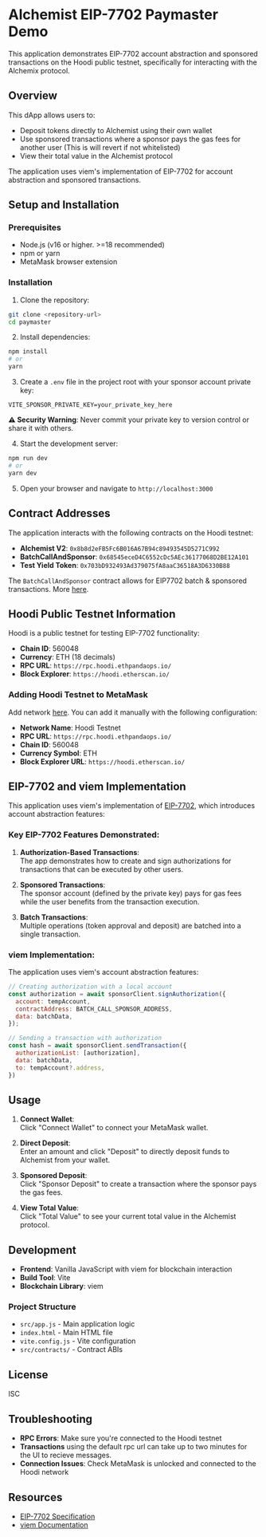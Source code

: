 

# Alchemist EIP-7702 Paymaster Demo

This application demonstrates EIP-7702 account abstraction and sponsored transactions on the Hoodi public testnet, specifically for interacting with the Alchemix protocol.

## Overview

This dApp allows users to:
- Deposit tokens directly to Alchemist using their own wallet
- Use sponsored transactions where a sponsor pays the gas fees for another user
(This is will revert if not whitelisted)
- View their total value in the Alchemist protocol

The application uses viem's implementation of EIP-7702 for account abstraction and sponsored transactions.

## Setup and Installation

### Prerequisites
- Node.js (v16 or higher. >=18 recommended)
- npm or yarn
- MetaMask browser extension

### Installation

1. Clone the repository:
```bash
git clone <repository-url>
cd paymaster
```

2. Install dependencies:
```bash
npm install
# or
yarn
```

3. Create a `.env` file in the project root with your sponsor account private key:
```
VITE_SPONSOR_PRIVATE_KEY=your_private_key_here
```

**⚠️ Security Warning**: Never commit your private key to version control or share it with others.

4. Start the development server:
```bash
npm run dev
# or
yarn dev
```

5. Open your browser and navigate to `http://localhost:3000`

## Contract Addresses

The application interacts with the following contracts on the Hoodi testnet:

- **Alchemist V2**: `0x8b8d2eFB5Fc6B016A67B94c89493545D5271C992`
- **BatchCallAndSponsor**: `0x68545eceD4C6552cDc5AEc36177068D2BE12A101`
- **Test Yield Token**: `0x703bD932493Ad379075fA8aaC36518A3D6330B88`

The `BatchCallAndSponsor` contract allows for EIP7702 batch & sponsored transactions. More [here](https://github.com/quiknode-labs/qn-guide-examples/blob/main/ethereum/eip-7702/src/BatchCallAndSponsor.sol).

## Hoodi Public Testnet Information

Hoodi is a public testnet for testing EIP-7702 functionality:

- **Chain ID**: 560048
- **Currency**: ETH (18 decimals)
- **RPC URL**: `https://rpc.hoodi.ethpandaops.io/`
- **Block Explorer**: `https://hoodi.etherscan.io/`

### Adding Hoodi Testnet to MetaMask

Add network [here](https://hoodi.ethpandaops.io/). You can add it manually with the following configuration:

- **Network Name**: Hoodi Testnet
- **RPC URL**: `https://rpc.hoodi.ethpandaops.io/`
- **Chain ID**: 560048
- **Currency Symbol**: ETH
- **Block Explorer URL**: `https://hoodi.etherscan.io/`

## EIP-7702 and viem Implementation

This application uses viem's implementation of [EIP-7702](https://eips.ethereum.org/EIPS/eip-7702), which introduces account abstraction features:

### Key EIP-7702 Features Demonstrated:

1. **Authorization-Based Transactions**:  
   The app demonstrates how to create and sign authorizations for transactions that can be executed by other users.

2. **Sponsored Transactions**:  
   The sponsor account (defined by the private key) pays for gas fees while the user benefits from the transaction execution.

3. **Batch Transactions**:  
   Multiple operations (token approval and deposit) are batched into a single transaction.

### viem Implementation:

The application uses viem's account abstraction features:

```javascript
// Creating authorization with a local account
const authorization = await sponsorClient.signAuthorization({
  account: tempAccount,
  contractAddress: BATCH_CALL_SPONSOR_ADDRESS,
  data: batchData,
});

// Sending a transaction with authorization
const hash = await sponsorClient.sendTransaction({
  authorizationList: [authorization],
  data: batchData,
  to: tempAccount?.address,
})
```

## Usage

1. **Connect Wallet**:  
   Click "Connect Wallet" to connect your MetaMask wallet.

2. **Direct Deposit**:  
   Enter an amount and click "Deposit" to directly deposit funds to Alchemist from your wallet.

3. **Sponsored Deposit**:  
   Click "Sponsor Deposit" to create a transaction where the sponsor pays the gas fees.

4. **View Total Value**:  
   Click "Total Value" to see your current total value in the Alchemist protocol.

## Development

- **Frontend**: Vanilla JavaScript with viem for blockchain interaction
- **Build Tool**: Vite
- **Blockchain Library**: viem

### Project Structure

- `src/app.js` - Main application logic
- `index.html` - Main HTML file
- `vite.config.js` - Vite configuration
- `src/contracts/` - Contract ABIs

## License

ISC

## Troubleshooting

- **RPC Errors**: Make sure you're connected to the Hoodi testnet
- **Transactions** using the default rpc url can take up to two minutes for the UI to recieve messages.
- **Connection Issues**: Check MetaMask is unlocked and connected to the Hoodi network

## Resources

- [EIP-7702 Specification](https://eips.ethereum.org/EIPS/eip-7702)
- [viem Documentation](https://viem.sh/)
